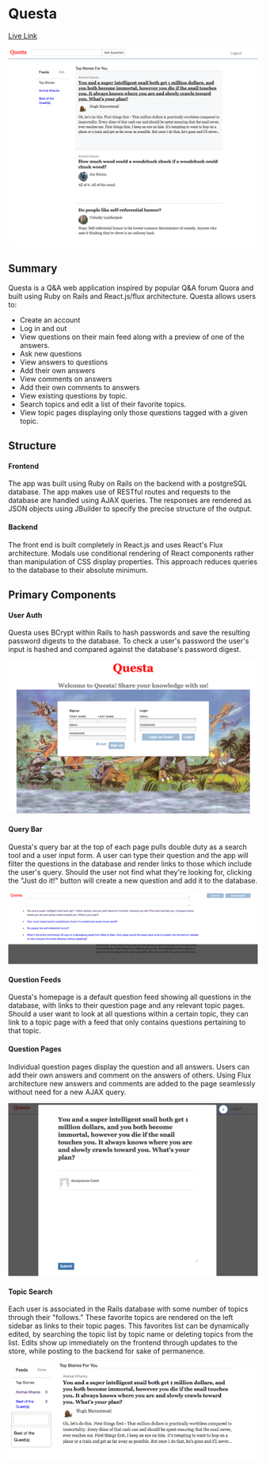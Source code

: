 # Questa

[Live Link](http://www.questa.pro)

![home]

## Summary

Questa is a Q&A web application inspired by popular Q&A forum Quora and built using Ruby on Rails and React.js/flux architecture. Questa allows users to: 

* Create an account
* Log in and out
* View questions on their main feed along with a preview of one of the answers.
* Ask new questions
* View answers to questions
* Add their own answers
* View comments on answers
* Add their own comments to answers
* View existing questions by topic.
* Search topics and edit a list of their favorite topics.
* View topic pages displaying only those questions tagged with a given topic.

## Structure

#### Frontend

The app was built using Ruby on Rails on the backend with a postgreSQL database. The app makes use of RESTful routes and
requests to the database are handled using AJAX queries. The responses are rendered as JSON objects using JBuilder to specify
the precise structure of the output.

#### Backend

The front end is built completely in React.js and uses React's Flux architecture. Modals use conditional rendering of React
components rather than manipulation of CSS display properties. This approach reduces queries to the database to their absolute
minimum.

## Primary Components

#### User Auth
Questa uses BCrypt within Rails to hash passwords and save the resulting password digests to the database. To check a user's password
the user's input is hashed and compared against the database's password digest.

![auth]

#### Query Bar
Questa's query bar at the top of each page pulls double duty as a search tool and a user input form. A user can
type their question and the app will filter the questions in the database and render links to those which include the user's query.
Should the user not find what they're looking for, clicking the "Just do it!" button will create a new question and add it to the database.

![query]

#### Question Feeds
Questa's homepage is a default question feed showing all questions in the database, with links to their question page and any relevant topic pages.
Should a user want to look at all questions within a certain topic, they can link to a topic page with a feed that only contains
questions pertaining to that topic.

#### Question Pages
Individual question pages display the question and all answers. Users can add their own answers and comment on the answers of
others. Using Flux architecture new answers and comments are added to the page seamlessly without need for a new AJAX query.

![answerform]

#### Topic Search
Each user is associated in the Rails database with some number of topics through their "follows." These favorite topics are
rendered on the left sidebar as links to their topic pages. This favorites list can be dynamically edited, by searching
the topic list by topic name or deleting topics from the list. Edits show up immediately on the frontend through updates to 
the store, while posting to the backend for sake of permanence. 

![topicsearch]

[home]: ./app/assets/images/homepage.png
[auth]: ./app/assets/images/auth.png
[query]: ./app/assets/images/query.png
[topicsearch]: ./app/assets/images/topicsearch.png
[answerform]: ./app/assets/images/answerform.png

